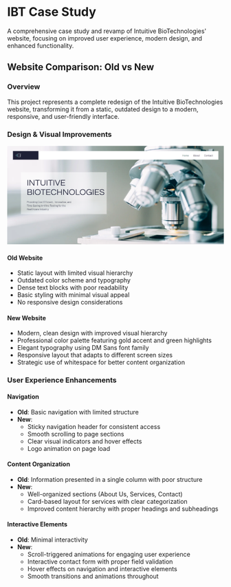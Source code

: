 # IBT Case Study
A comprehensive case study and revamp of Intuitive BioTechnologies' website, focusing on improved user experience, modern design, and enhanced functionality.

## Website Comparison: Old vs New

### Overview
This project represents a complete redesign of the Intuitive BioTechnologies website, transforming it from a static, outdated design to a modern, responsive, and user-friendly interface.

### Design & Visual Improvements

![Old website header](old_website/IBT_header.png)
#### **Old Website**
- Static layout with limited visual hierarchy
- Outdated color scheme and typography
- Dense text blocks with poor readability
- Basic styling with minimal visual appeal
- No responsive design considerations

#### **New Website**
- Modern, clean design with improved visual hierarchy
- Professional color palette featuring gold accent and green highlights
- Elegant typography using DM Sans font family
- Responsive layout that adapts to different screen sizes
- Strategic use of whitespace for better content organization

### User Experience Enhancements

#### **Navigation**
- **Old**: Basic navigation with limited structure
- **New**: 
  - Sticky navigation header for consistent access
  - Smooth scrolling to page sections
  - Clear visual indicators and hover effects
  - Logo animation on page load

#### **Content Organization**
- **Old**: Information presented in a single column with poor structure
- **New**: 
  - Well-organized sections (About Us, Services, Contact)
  - Card-based layout for services with clear categorization
  - Improved content hierarchy with proper headings and subheadings

#### **Interactive Elements**
- **Old**: Minimal interactivity
- **New**:
  - Scroll-triggered animations for engaging user experience
  - Interactive contact form with proper field validation
  - Hover effects on navigation and interactive elements
  - Smooth transitions and animations throughout